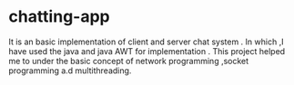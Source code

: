 # chatting-app
It is an basic implementation of client and server chat system .
In which ,I have used the java and java AWT for implementation .
This project helped me to under the basic concept of network programming ,socket programming a.d multithreading.
